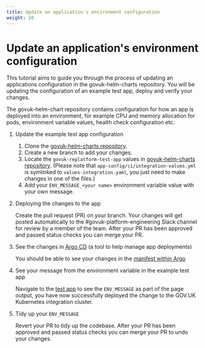 ```yaml
---
title: Update an application's environment configuration
weight: 20
---
```


# Update an application's environment configuration

This tutorial aims to guide you through the process of updating an applications configuration in the govuk-helm-charts repository. You will be updating the configuration of an example test app, deploy and verify your changes.

The govuk-helm-chart repository contains configuration for how an app is deployed into an environment, for example CPU and memory allocation for pods, environment variable values, health check configuration etc.

1. Update the example test app configuration

    1. Clone the [govuk-helm-charts repository](https://github.com/alphagov/govuk-helm-charts.git).
    1. Create a new branch to add your changes.
    1. Locate the `govuk-replatform-test-app` values in [govuk-helm-charts repository](https://github.com/alphagov/govuk-helm-charts/tree/main/charts/app-config/values-integration.yaml).
    (Please note that `app-config/ci/integration-values.yml` is symlinked to `values-integration.yaml`, you just need to make changes in one of the files.)
    1. Add your `ENV_MESSAGE_<your name>` environment variable value with your own message.

1. Deploying the changes to the app

    Create the pull request (PR) on your branch. Your changes will get posted automatically to the #govuk-platform-engineering Slack channel for review by a member of the team. After your PR has been approved and passed status checks you can merge your PR.

1. See the changes in [Argo CD](https://argoproj.github.io/cd/) (a tool to help manage app deployments)

    You should be able to see your changes in the [manifest within Argo](https://argo.eks.integration.govuk.digital/applications/govuk-replatform-test-app?view=tree&orphaned=false&resource=&node=argoproj.io%2FApplication%2Fcluster-services%2Fgovuk-replatform-test-app%2F0&tab=manifest)

1. See your message from the environment variable in the example test app

    Navigate to the [test app](https://govuk-replatform-test-app.eks.integration.govuk.digital/?status=200) to see the `ENV_MESSAGE` as part of the page output, you have now successfully deployed the change to the GOV.UK Kubernetes integration cluster.

1. Tidy up your `ENV_MESSAGE`

    Revert your PR to tidy up the codebase. After your PR has been approved and passed status checks you can merge your PR to undo your changes.
